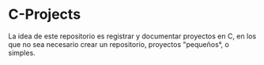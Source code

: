 # C-Projects
La idea de este repositorio es registrar y documentar proyectos en C, en los que no sea necesario crear un repositorio, proyectos "pequeños°, o simples.
